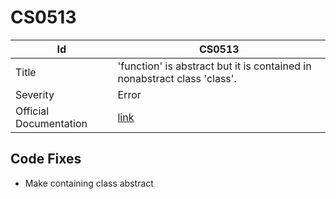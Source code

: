 # CS0513

| Id                     | CS0513                                                                    |
| ---------------------- | ------------------------------------------------------------------------- |
| Title                  | 'function' is abstract but it is contained in nonabstract class 'class'\. |
| Severity               | Error                                                                     |
| Official Documentation | [link](http://docs.microsoft.com/en-us/dotnet/csharp/misc/cs0513)         |

## Code Fixes

* Make containing class abstract
